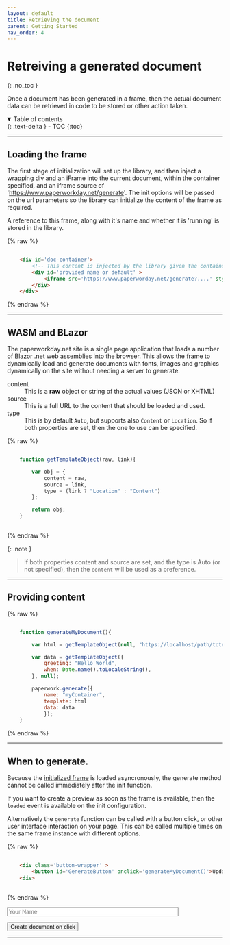 ```yaml
---
layout: default
title: Retrieving the document
parent: Getting Started
nav_order: 4
---
```


# Retreiving a generated document
{: .no_toc }

Once a document has been generated in a frame, then the actual document data can be retrieved in code to be stored or other action taken.

<details open markdown="block">
  <summary>
    Table of contents
  </summary>
  {: .text-delta }
- TOC
{:toc}
</details>

---

## Loading the frame

The first stage of initialization will set up the library, and then inject a wrapping div and an iFrame into the current document, within the container specified, and an iframe source of 'https://www.paperworkday.net/generate'. 
The init options will be passed on the url parameters so the library can initialize the content of the frame as required.

A reference to this frame, along with it's name and whether it is 'running' is stored in the library.

{% raw %}
```html

    <div id='doc-container'>
        <!-- This content is injected by the library given the container #doc-container -->
        <div id='provided name or default' >
            <iframe src='https://www.paperworday.net/generate?....' style='width and height' ></iframe>
        </div>
    </div>

```
{% endraw %}

---

## WASM and BLazor

The paperworkday.net site is a single page application that loads a number of Blazor .net web assemblies into the browser. This allows the frame to dynamically load and generate documents with fonts, images and graphics
dynamically on the site without needing a server to generate.

<dl>
    <dt>content</dt>
    <dd>This is a <strong>raw</strong> object or string of the actual values (JSON or XHTML)</dd>
    <dt>source</dt>
    <dd>This is a full URL to the content that should be loaded and used.</dd>
    <dt>type</dt>
    <dd>This is by default <code>Auto</code>, but supports also <code>Content</code> or <code>Location</code>. So if both properties are set, then the one to use can be specified.</dd>
</dl>

{% raw %}
```javascript

    function getTemplateObject(raw, link){

        var obj = {
            content = raw,
            source = link,
            type = (link ? "Location" : "Content")
        };

        return obj;
    }
    
```
{% endraw %}

{: .note }
> If both properties content and source are set, and the type is Auto (or not specified), 
> then the `content` will be used as a preference.

---

## Providing content 


{% raw %}
```javascript

    function generateMyDocument(){

        var html = getTemplateObject(null, "https://localhost/path/totemplate.html");

        var data = getTemplateObject({
            greeting: "Hello World", 
            when: Date.name().toLocaleString(),
        }, null);

        paperwork.generate({
            name: "myContainer", 
            template: html
            data: data
            });
    }
```
{% endraw %}

---

## When to generate.

Because the  <a href='init_config' >initialized frame</a> is loaded asyncronously, the generate method cannot be called immediately after the init function.

If you want to create a preview as soon as the frame is available, then the `loaded` event is available on the init configuration.

Alternatively the `generate` function can be called with a button click, or other user interface interaction on your page. 
This can be called multiple times on the same frame instance with different options.


{% raw %}
```html

    <div class='button-wrapper' >
        <button id='GenerateButton' onclick='generateMyDocument()'>Update Document</button>
    <div>
    
```
{% endraw %}

<input type='text' class='generateName' style='width: 400px' placeholder='Your Name' />

<button class="btn generateDoc">Create document on click</button>

<script>

var count = 0;

const generateDoc = document.querySelector('.generateDoc');
const generateName = document.querySelector('.generateName');

jtd.addEvent(generateDoc, 'click', function(){
  count++;
  var inputName = generateName.value;
  var source = "https://raw.githubusercontent.com/richard-scryber/PaperworkDayDocs/main/docs/_samples/nodata/buttonCounterIncrement.html"
  var data = { count: count, name: inputName ?? "None" };

  paperwork.generate({
    name: 'ButtonGenerate',
    template: {source: source},
    data: {content: data}
  });

});
</script>

<!-- the frame will be initialzed by the code in the root default _layout -->
<div id='buttonGenerate' class='document-container' name='ButtonGenerate' data-pw-ui="Default, Code, Edit" ></div>

---